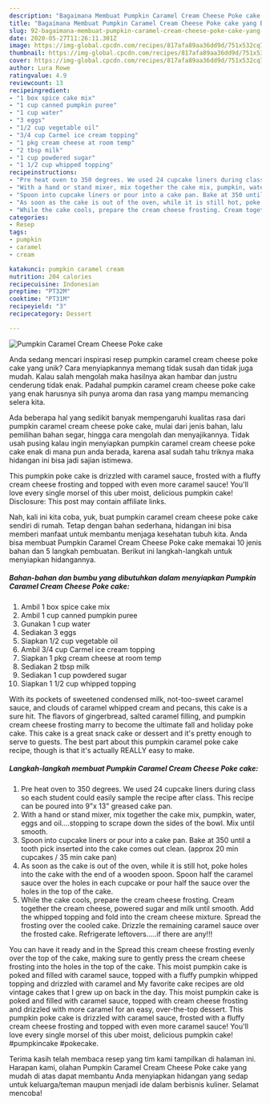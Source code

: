 ```yaml
---
description: "Bagaimana Membuat Pumpkin Caramel Cream Cheese Poke cake yang Bisa Manjain Lidah"
title: "Bagaimana Membuat Pumpkin Caramel Cream Cheese Poke cake yang Bisa Manjain Lidah"
slug: 92-bagaimana-membuat-pumpkin-caramel-cream-cheese-poke-cake-yang-bisa-manjain-lidah
date: 2020-05-27T11:26:11.301Z
image: https://img-global.cpcdn.com/recipes/817afa89aa36dd9d/751x532cq70/pumpkin-caramel-cream-cheese-poke-cake-recipe-main-photo.jpg
thumbnail: https://img-global.cpcdn.com/recipes/817afa89aa36dd9d/751x532cq70/pumpkin-caramel-cream-cheese-poke-cake-recipe-main-photo.jpg
cover: https://img-global.cpcdn.com/recipes/817afa89aa36dd9d/751x532cq70/pumpkin-caramel-cream-cheese-poke-cake-recipe-main-photo.jpg
author: Lura Rowe
ratingvalue: 4.9
reviewcount: 13
recipeingredient:
- "1 box spice cake mix"
- "1 cup canned pumpkin puree"
- "1 cup water"
- "3 eggs"
- "1/2 cup vegetable oil"
- "3/4 cup Carmel ice cream topping"
- "1 pkg cream cheese at room temp"
- "2 tbsp milk"
- "1 cup powdered sugar"
- "1 1/2 cup whipped topping"
recipeinstructions:
- "Pre heat oven to 350 degrees. We used 24 cupcake liners during class so each student could easily sample the recipe after class. This recipe can be poured into 9&#34;x 13&#34; greased cake pan."
- "With a hand or stand mixer, mix together the cake mix, pumpkin, water, eggs and oil....stopping to scrape down the sides of the bowl. Mix until smooth."
- "Spoon into cupcake liners or pour into a cake pan. Bake at 350 until a tooth pick inserted into the cake comes out clean. (approx 20 min cupcakes / 35 min cake pan)"
- "As soon as the cake is out of the oven, while it is still hot, poke holes into the cake with the end of a wooden spoon. Spoon half the caramel sauce over the holes in each cupcake or pour half the sauce over the holes in the top of the cake."
- "While the cake cools, prepare the cream cheese frosting. Cream together the cream cheese, powered sugar and milk until smooth. Add the whipped topping and fold into the cream cheese mixture. Spread the frosting over the cooled cake. Drizzle the remaining caramel sauce over the frosted cake. Refrigerate leftovers.....if there are any!!!"
categories:
- Resep
tags:
- pumpkin
- caramel
- cream

katakunci: pumpkin caramel cream 
nutrition: 204 calories
recipecuisine: Indonesian
preptime: "PT32M"
cooktime: "PT31M"
recipeyield: "3"
recipecategory: Dessert

---
```



![Pumpkin Caramel Cream Cheese Poke cake](https://img-global.cpcdn.com/recipes/817afa89aa36dd9d/751x532cq70/pumpkin-caramel-cream-cheese-poke-cake-recipe-main-photo.jpg)

Anda sedang mencari inspirasi resep pumpkin caramel cream cheese poke cake yang unik? Cara menyiapkannya memang tidak susah dan tidak juga mudah. Kalau salah mengolah maka hasilnya akan hambar dan justru cenderung tidak enak. Padahal pumpkin caramel cream cheese poke cake yang enak harusnya sih punya aroma dan rasa yang mampu memancing selera kita.

Ada beberapa hal yang sedikit banyak mempengaruhi kualitas rasa dari pumpkin caramel cream cheese poke cake, mulai dari jenis bahan, lalu pemilihan bahan segar, hingga cara mengolah dan menyajikannya. Tidak usah pusing kalau ingin menyiapkan pumpkin caramel cream cheese poke cake enak di mana pun anda berada, karena asal sudah tahu triknya maka hidangan ini bisa jadi sajian istimewa.

This pumpkin poke cake is drizzled with caramel sauce, frosted with a fluffy cream cheese frosting and topped with even more caramel sauce! You&#39;ll love every single morsel of this uber moist, delicious pumpkin cake! Disclosure: This post may contain affiliate links.


Nah, kali ini kita coba, yuk, buat pumpkin caramel cream cheese poke cake sendiri di rumah. Tetap dengan bahan sederhana, hidangan ini bisa memberi manfaat untuk membantu menjaga kesehatan tubuh kita. Anda bisa membuat Pumpkin Caramel Cream Cheese Poke cake memakai 10 jenis bahan dan 5 langkah pembuatan. Berikut ini langkah-langkah untuk menyiapkan hidangannya.

<!--inarticleads1-->

##### Bahan-bahan dan bumbu yang dibutuhkan dalam menyiapkan Pumpkin Caramel Cream Cheese Poke cake:

1. Ambil 1 box spice cake mix
1. Ambil 1 cup canned pumpkin puree
1. Gunakan 1 cup water
1. Sediakan 3 eggs
1. Siapkan 1/2 cup vegetable oil
1. Ambil 3/4 cup Carmel ice cream topping
1. Siapkan 1 pkg cream cheese at room temp
1. Sediakan 2 tbsp milk
1. Sediakan 1 cup powdered sugar
1. Siapkan 1 1/2 cup whipped topping


With its pockets of sweetened condensed milk, not-too-sweet caramel sauce, and clouds of caramel whipped cream and pecans, this cake is a sure hit. The flavors of gingerbread, salted caramel filling, and pumpkin cream cheese frosting marry to become the ultimate fall and holiday poke cake. This cake is a great snack cake or dessert and it&#39;s pretty enough to serve to guests. The best part about this pumpkin caramel poke cake recipe, though is that it&#39;s actually REALLY easy to make. 

<!--inarticleads2-->

##### Langkah-langkah membuat Pumpkin Caramel Cream Cheese Poke cake:

1. Pre heat oven to 350 degrees. We used 24 cupcake liners during class so each student could easily sample the recipe after class. This recipe can be poured into 9&#34;x 13&#34; greased cake pan.
1. With a hand or stand mixer, mix together the cake mix, pumpkin, water, eggs and oil....stopping to scrape down the sides of the bowl. Mix until smooth.
1. Spoon into cupcake liners or pour into a cake pan. Bake at 350 until a tooth pick inserted into the cake comes out clean. (approx 20 min cupcakes / 35 min cake pan)
1. As soon as the cake is out of the oven, while it is still hot, poke holes into the cake with the end of a wooden spoon. Spoon half the caramel sauce over the holes in each cupcake or pour half the sauce over the holes in the top of the cake.
1. While the cake cools, prepare the cream cheese frosting. Cream together the cream cheese, powered sugar and milk until smooth. Add the whipped topping and fold into the cream cheese mixture. Spread the frosting over the cooled cake. Drizzle the remaining caramel sauce over the frosted cake. Refrigerate leftovers.....if there are any!!!


You can have it ready and in the Spread this cream cheese frosting evenly over the top of the cake, making sure to gently press the cream cheese frosting into the holes in the top of the cake. This moist pumpkin cake is poked and filled with caramel sauce, topped with a fluffy pumpkin whipped topping and drizzled with caramel and My favorite cake recipes are old vintage cakes that I grew up on back in the day. This moist pumpkin cake is poked and filled with caramel sauce, topped with cream cheese frosting and drizzled with more caramel for an easy, over-the-top dessert. This pumpkin poke cake is drizzled with caramel sauce, frosted with a fluffy cream cheese frosting and topped with even more caramel sauce! You&#39;ll love every single morsel of this uber moist, delicious pumpkin cake! #pumpkincake #pokecake. 

Terima kasih telah membaca resep yang tim kami tampilkan di halaman ini. Harapan kami, olahan Pumpkin Caramel Cream Cheese Poke cake yang mudah di atas dapat membantu Anda menyiapkan hidangan yang sedap untuk keluarga/teman maupun menjadi ide dalam berbisnis kuliner. Selamat mencoba!
